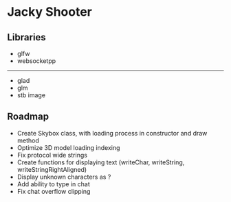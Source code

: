 # Jacky Shooter

## Libraries

- glfw
- websocketpp
---
- glad
- glm
- stb image

## Roadmap

- Create Skybox class, with loading process in constructor and draw method
- Optimize 3D model loading indexing
- Fix protocol wide strings
- Create functions for displaying text (writeChar, writeString, writeStringRightAligned)
- Display unknown characters as ?
- Add ability to type in chat
- Fix chat overflow clipping
